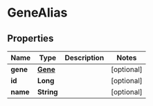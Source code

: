 # GeneAlias

## Properties
Name | Type | Description | Notes
------------ | ------------- | ------------- | -------------
**gene** | [**Gene**](Gene.md) |  |  [optional]
**id** | **Long** |  |  [optional]
**name** | **String** |  |  [optional]
